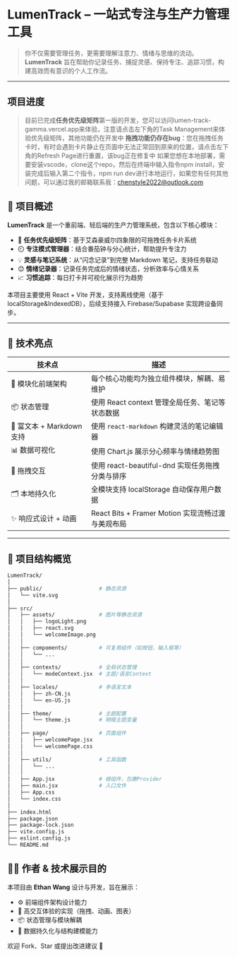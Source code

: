 # LumenTrack – 一站式专注与生产力管理工具

> 你不仅需要管理任务，更需要理解注意力、情绪与思维的流动。  
> **LumenTrack** 旨在帮助你记录任务、捕捉灵感、保持专注、追踪习惯，构建高效而有意识的个人工作流。

---

## 项目进度

> 目前已完成**任务优先级矩阵**第一版的开发，您可以访问lumen-track-gamma.vercel.app来体验，注意请点击左下角的Task Management来体验优先级矩阵，其他功能仍在开发中
> **拖拽功能仍存在bug**：您在拖拽任务卡时，有时会遇到卡片静止在页面中无法正常回到原来的位置，请点击左下角的Refresh Page进行重置，该bug正在修复中
> 如果您想在本地部署，需要安装vscode，clone这个repo，然后在终端中输入指令npm install，安装完成后输入第二个指令，npm run dev进行本地运行，如果您有任何其他问题，可以通过我的邮箱联系我：chenstyle2022@outlook.com


## 🧠 项目概述

**LumenTrack** 是一个重前端、轻后端的生产力管理系统，包含以下核心模块：

- 🧩 **任务优先级矩阵**：基于艾森豪威尔四象限的可拖拽任务卡片系统
- ⏲️ **专注模式管理器**：结合番茄钟与分心统计，帮助提升专注力
- 💡 **灵感与笔记系统**：从“闪念记录”到完整 Markdown 笔记，支持任务联动
- 😊 **情绪记录器**：记录任务完成后的情绪状态，分析效率与心情关系
- 📈 **习惯追踪**：每日打卡并可视化展示行为趋势

本项目主要使用 React + Vite  开发，支持离线使用（基于 localStorage&IndexedDB），后续支持接入 Firebase/Supabase 实现跨设备同步。

---

## 🌟 技术亮点

| 技术点 | 描述 |
|--------|------|
| 🧭 模块化前端架构 | 每个核心功能均为独立组件模块，解耦、易维护 |
| 📦 状态管理 | 使用 React context 管理全局任务、笔记等状态数据 |
| 🧠 富文本 + Markdown 支持 | 使用 `react-markdown` 构建灵活的笔记编辑器 |
| 📊 数据可视化 | 使用 Chart.js 展示分心频率与情绪趋势图 |
| 🧩 拖拽交互 | 使用 react-beautiful-dnd 实现任务拖拽分类与排序 |
| 🗂️ 本地持久化 | 全模块支持 localStorage 自动保存用户数据 |
| ✨ 响应式设计 + 动画 | React Bits + Framer Motion 实现流畅过渡与美观布局 |

---

## 📁 项目结构概览

```bash
LumenTrack/
│
├── public/                  # 静态资源
│   └── vite.svg
│
├── src/
│   ├── assets/              # 图片等静态资源
│   │   ├── logoLight.png
│   │   ├── react.svg
│   │   └── welcomeImage.png
│   │
│   ├── compoments/          # 可复用组件（如按钮、输入框等）
│   │   └── ...              
│   │
│   ├── contexts/            # 全局状态管理
│   │   └── modeContext.jsx  # 主题/语言Context
│   │
│   ├── locales/             # 多语言文本
│   │   ├── zh-CN.js
│   │   └── en-US.js
│   │
│   ├── theme/               # 主题配置
│   │   └── theme.js         # 明暗主题变量
│   │
│   ├── page/                # 页面组件
│   │   ├── welcomePage.jsx
│   │   └── welcomePage.css
│   │
│   ├── utils/               # 工具函数
│   │   └── ...
│   │
│   ├── App.jsx              # 根组件，包裹Provider
│   ├── main.jsx             # 入口文件
│   ├── App.css
│   └── index.css
│
├── index.html
├── package.json
├── package-lock.json
├── vite.config.js
├── eslint.config.js
└── README.md
```

## 👨‍💻 作者 & 技术展示目的

本项目由 **Ethan Wang** 设计与开发，旨在展示：

- ⚙️ 前端组件架构设计能力
- 🧩 高交互体验的实现（拖拽、动画、图表）
- 📦 状态管理与模块解耦
- 💾 数据持久化与结构建模能力

欢迎 Fork、Star 或提出改进建议 🙌
